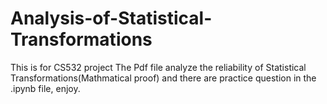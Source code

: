 # Analysis-of-Statistical-Transformations
This is for CS532 project
The Pdf file analyze the reliability of Statistical Transformations(Mathmatical proof) and there are practice question in the .ipynb file, enjoy.
